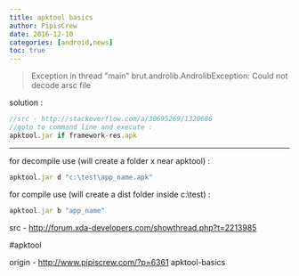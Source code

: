 ```yaml
---
title: apktool basics
author: PipisCrew
date: 2016-12-10
categories: [android,news]
toc: true
---
```


> Exception in thread "main" brut.androlib.AndrolibException: Could not decode arsc file

solution :
```js
//src - http://stackoverflow.com/a/30695269/1320686
//goto to command line and execute :
apktool.jar if framework-res.apk
```

* * *

for decompile use (will create a folder x near apktool) :
```js
apktool.jar d "c:\test\app_name.apk"
```

for compile use (will create a dist folder inside c:\test\) :
```js
apktool.jar b "app_name"
```

src - http://forum.xda-developers.com/showthread.php?t=2213985

#apktool

origin - http://www.pipiscrew.com/?p=6361 apktool-basics